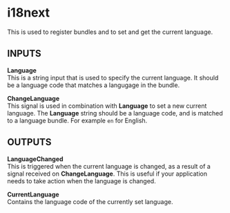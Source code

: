 # i18next

This is used to register bundles and to set and get the current language.

## INPUTS

**Language**  
This is a string input that is used to specify the current language. It should be a language code that matches a langugage in the bundle.

**ChangeLanguage**  
This signal is used in combination with **Language** to set a new current language. The **Language** string should be a language code, and is matched to a language bundle. For example `en` for English.

## OUTPUTS

**LanguageChanged**  
This is triggered when the current language is changed, as a result of a signal received on **ChangeLanguage**. This is useful if your application needs to take action when the language is changed.

**CurrentLanguage**  
Contains the language code of the currently set language.
